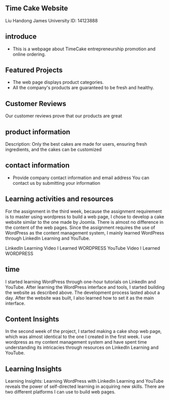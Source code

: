 ## Time Cake Website
Liu Handong
James University ID: 14123888

## introduce
- This is a webpage about TimeCake entrepreneurship promotion and online ordering.

## Featured Projects
- The web page displays product categories.
- All the company's products are guaranteed to be fresh and healthy.

## Customer Reviews
Our customer reviews prove that our products are great

## product information
Description: Only the best cakes are made for users, ensuring fresh ingredients, and the cakes can be customized

## contact information
- Provide company contact information and email address
    You can contact us by submitting your information


## Learning activities and resources
For the assignment in the third week, because the assignment requirement is to master using wordpress to build a web page, I chose to develop a cake website similar to the one made by Joomla. There is almost no difference in the content of the web pages. Since the assignment requires the use of WordPress as the content management system, I mainly learned WordPress through LinkedIn Learning and YouTube.

LinkedIn Learning Video I Learned WORDPRESS
YouTube Video I Learned WORDPRESS


## time
I started learning WordPress through one-hour tutorials on LinkedIn and YouTube. After learning the WordPress interface and tools, I started building the website as described above. The development process lasted about a day. After the website was built, I also learned how to set it as the main interface.

## Content Insights
In the second week of the project, I started making a cake shop web page, which was almost identical to the one I created in the first week. I use wordpress as my content management system and have spent time understanding its intricacies through resources on LinkedIn Learning and YouTube.

## Learning Insights
Learning Insights: Learning WordPress with LinkedIn Learning and YouTube reveals the power of self-directed learning in acquiring new skills. There are two different platforms I can use to build web pages.